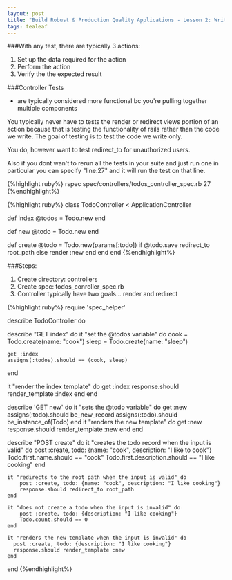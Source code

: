 ```yaml
---
layout: post
title: "Build Robust & Production Quality Applications - Lesson 2: Writing Controller Tests"
tags: tealeaf
---
```


###With any test, there are typically 3 actions:
1. Set up the data required for the action
2. Perform the action
3. Verify the the expected result

###Controller Tests
- are typically considered more functional bc you're pulling together
multiple components

You typically never have to tests the render or redirect views portion of an action
because that is testing the functionality of rails rather than the code we write. The goal
of testing is to test the code we write only.

You do, however want to test redirect_to for unauthorized users.

Also if you dont wan't to rerun all the tests in your suite and just run one in particular
you can specify "line:27" and it will run the test on that line.

{%highlight ruby%}
rspec spec/controllers/todos_controller_spec.rb 27
{%endhighlight%}

{%highlight ruby%}
class TodoController < ApplicationController

  def index
    @todos = Todo.new
  end

  def new
    @todo = Todo.new
  end

  def create
    @todo = Todo.new(params[:todo])
    if @todo.save
      redirect_to root_path
    else
    render :new
    end
  end
end
{%endhighlight%}

###Steps:
1. Create directory: controllers
2. Create spec: todos_conroller_spec.rb
3. Controller typically have two goals... render and redirect

{%highlight ruby%}
require 'spec_helper'

describe TodoController do

  describe "GET index" do
  it "set the @todos variable" do
    cook = Todo.create(name: "cook")
    sleep = Todo.create(name: "sleep")

    get :index
    assigns(:todos).should == (cook, sleep)
  end

  it "render the index template" do
    get :index
    response.should render_template :index
    end
  end

  describe 'GET new' do
    it "sets  the @todo variable" do
      get :new
      assigns(:todo).should be_new_record
      assigns(:todo).should be_instance_of(Todo)
    end
    it "renders the new template" do
      get :new
      response.should render_template :new
    end
  end

  describe "POST create" do
    it "creates the todo record when the input is valid" do
      post :create, todo: {name: "cook", description: "I like to cook"}
      Todo.first.name.should == "cook"
      Todo.first.description.should == "I like cooking"
    end

    it "redirects to the root path when the input is valid" do
        post :create, todo: {name: "cook", description: "I like cooking"}
        response.should redirect_to root_path
    end

    it "does not create a todo when the input is invalid" do
        post :create, todo: {description: "I like cooking"}
        Todo.count.should == 0
    end

    it "renders the new template when the input is invalid" do
      post :create, todo: {description: "I like cooking"}
      response.should render_template :new
    end
end
{%endhighlight%}
